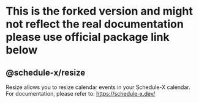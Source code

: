 # This is the forked version and might not reflect the real documentation please use official package link below

## @schedule-x/resize

Resize allows you to resize calendar events in your Schedule-X calendar. For documentation, please refer to:
https://schedule-x.dev/
